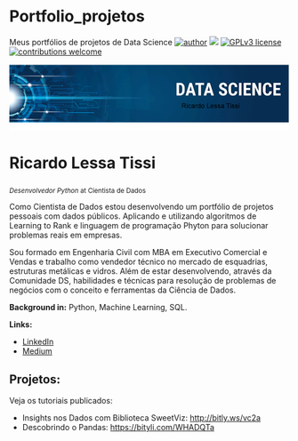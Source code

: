 # Portfolio_projetos
Meus portfólios de projetos de Data Science
[![author](https://img.shields.io/badge/author-riclt-red.svg)](https://www.linkedin.com/in/carlosfab) [![](https://img.shields.io/badge/python-3.7+-blue.svg)](https://www.python.org/downloads/release/python-365/) [![GPLv3 license](https://img.shields.io/badge/License-GPLv3-blue.svg)](http://perso.crans.org/besson/LICENSE.html) [![contributions welcome](https://img.shields.io/badge/contributions-welcome-brightgreen.svg?style=flat)](https://github.com/carlosfab/data_science/issues)

<p align="center">
  <img src="Captura de tela 2022-09-11 064216.png" >
</p>

# Ricardo Lessa Tissi
<sub>*Desenvolvedor Python* at Cientista de Dados</sub>

Como Cientista de Dados estou desenvolvendo um portfólio de projetos pessoais com dados públicos. Aplicando e utilizando algoritmos de Learning to Rank e linguagem de programação Phyton para solucionar problemas reais em empresas.

Sou formado em Engenharia Civil com MBA em Executivo Comercial e Vendas e trabalho como vendedor técnico no mercado de esquadrias, estruturas metálicas e vidros. Além de estar desenvolvendo, através da Comunidade DS, habilidades e técnicas para resolução de problemas de negócios com o conceito e ferramentas da Ciência de Dados.

**Background in:** Python, Machine Learning, SQL.

**Links:**
* [LinkedIn](https://www.linkedin.com/in/ricardolessatissi/)
* [Medium](https://www.medium.com)


## Projetos:
Veja os tutoriais publicados:

* Insights nos Dados com Biblioteca SweetViz: http://bitly.ws/vc2a
* Descobrindo o Pandas: https://bityli.com/WHADQTa

